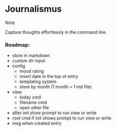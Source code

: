 # Journalismus
> [!NOTE]
> Capture thoughts effortlessly in the command line.

### Roadmap:
- store in markdown
- custom dir input
- config
    - mood rating
    - insert date in the top of entry
    - templating system
    - store by month (1 month = 1 md file)
- view
  - today cmd
  - filename cmd
  - open other file
- after init show prompt to run view or write
- root cmd if init shows prompt to run view or write
- msg when created entry